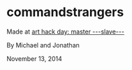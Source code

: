 commandstrangers
================

Made at [art hack day: master ---slave---](arthackday.org/master-slave)

By Michael and Jonathan

November 13, 2014
